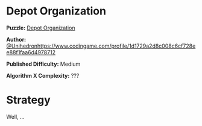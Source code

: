 # Depot Organization

__Puzzle:__ [Depot Organization](https://www.codingame.com/training/medium/depot-organization)

__Author:__ [@Unihedron]()https://www.codingame.com/profile/1d1729a2d8c008c6cf728ee88f1faa6d4978712

__Published Difficulty:__ Medium

__Algorithm X Complexity:__ ???

# Strategy

Well, ...
